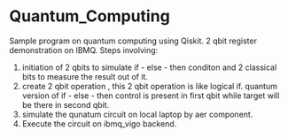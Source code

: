 # Quantum_Computing

Sample program on quantum computing using Qiskit. 2 qbit register demonstration on IBMQ. 
Steps involving: 
1. initiation of 2 qbits to simulate if - else - then conditon and 2 classical bits to measure the result out of it. 
2. create 2 qbit operation , this 2 qbit operation is like logical if. quantum version of if - else - then
   control is present in first qbit while target will be there in second qbit.
3. simulate the qunatum circuit on local laptop by aer component.
4. Execute the circuit on ibmq_vigo backend. 
